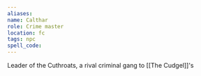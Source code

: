 ```yaml
---
aliases:
name: Calthar
role: Crime master
location: fc
tags: npc
spell_code:
---
```


Leader of the Cuthroats, a rival criminal gang to [[The Cudgel]]'s